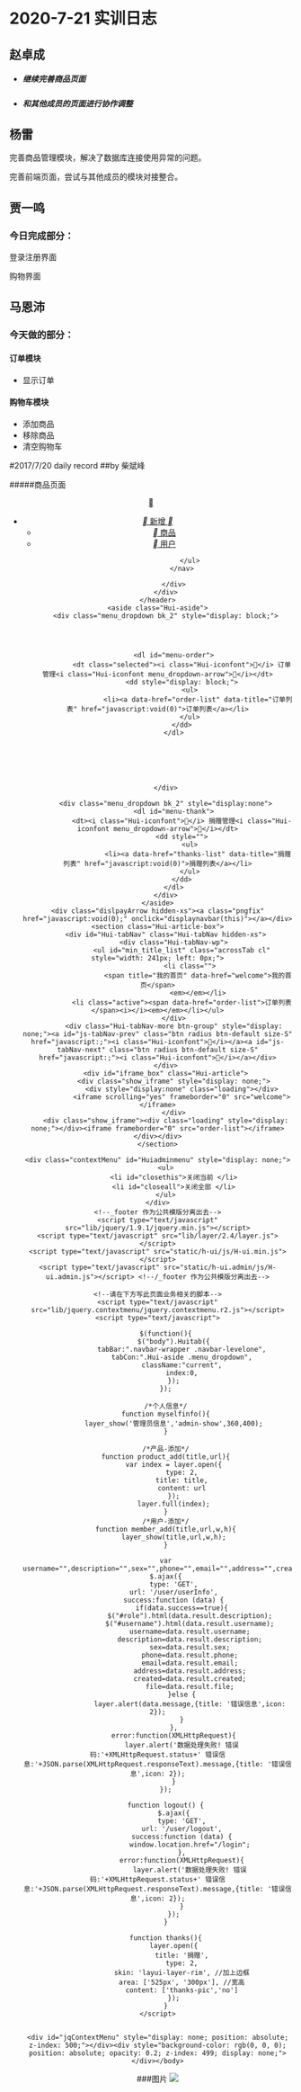 # 2020-7-21 实训日志

## 赵卓成

- ##### 继续完善商品页面

- ##### 和其他成员的页面进行协作调整



## 杨雷

完善商品管理模块，解决了数据库连接使用异常的问题。

完善前端页面，尝试与其他成员的模块对接整合。



## 贾一鸣

### 今日完成部分：

登录注册界面

购物界面



## 马恩沛

### 今天做的部分：

#### 订单模块

- 显示订单

#### 购物车模块

- 添加商品
- 移除商品
- 清空购物车



#2017/7/20 daily record 
##by 柴斌峰

#####商品页面
		<body>
	<header class="navbar-wrapper">
	    <div class="navbar navbar-fixed-top">
	        <div class="container-fluid cl"> <a class="logo navbar-logo f-l mr-10 hidden-xs" href="/"></a> <a class="logo navbar-logo-m f-l mr-10 visible-xs" href="/"></a>
	            <span class="logo navbar-slogan f-l mr-10 hidden-xs"></span>
	            <a aria-hidden="false" class="nav-toggle Hui-iconfont visible-xs" href="javascript:;"></a>
	            <nav class="nav navbar-nav">
	                <ul class="cl">
	                    <li class="dropDown dropDown_hover"><a href="javascript:;" class="dropDown_A"><i class="Hui-iconfont"></i> 新增 <i class="Hui-iconfont"></i></a>
	                        <ul class="dropDown-menu menu radius box-shadow">
	                            <li><a href="javascript:;" onclick="product_add('添加商品','product-add')"><i class="Hui-iconfont"></i> 商品</a></li>
	                            <li><a href="javascript:;" onclick="member_add('添加用户','member-add','','630')"><i class="Hui-iconfont"></i> 用户</a></li>
	                        </ul>
	                        </li>
	                        
	                        
	                        
	                        
	                    
	                </ul>
	            </nav>
	            
	        </div>
	    </div>
	</header>
	<aside class="Hui-aside">
	    <div class="menu_dropdown bk_2" style="display: block;">
	        
	        
	
	        
	        <dl id="menu-order">
	            <dt class="selected"><i class="Hui-iconfont"></i> 订单管理<i class="Hui-iconfont menu_dropdown-arrow"></i></dt>
	            <dd style="display: block;">
	                <ul>
	                    <li><a data-href="order-list" data-title="订单列表" href="javascript:void(0)">订单列表</a></li>
	                </ul>
	            </dd>
	        </dl>
	        
	        
	        
	        
	        
	        
	    </div>
	
	    <div class="menu_dropdown bk_2" style="display:none">
	        <dl id="menu-thank">
	            <dt><i class="Hui-iconfont"></i> 捐赠管理<i class="Hui-iconfont menu_dropdown-arrow"></i></dt>
	            <dd style="">
	                <ul>
	                    <li><a data-href="thanks-list" data-title="捐赠列表" href="javascript:void(0)">捐赠列表</a></li>
	                </ul>
	            </dd>
	        </dl>
	    </div>
	</aside>
	<div class="dislpayArrow hidden-xs"><a class="pngfix" href="javascript:void(0);" onclick="displaynavbar(this)"></a></div>
	<section class="Hui-article-box">
	    <div id="Hui-tabNav" class="Hui-tabNav hidden-xs">
	        <div class="Hui-tabNav-wp">
	            <ul id="min_title_list" class="acrossTab cl" style="width: 241px; left: 0px;">
	                <li class="">
	                    <span title="我的首页" data-href="welcome">我的首页</span>
	                    <em></em></li>
	            <li class="active"><span data-href="order-list">订单列表</span><i></i><em></em></li></ul>
	        </div>
	        <div class="Hui-tabNav-more btn-group" style="display: none;"><a id="js-tabNav-prev" class="btn radius btn-default size-S" href="javascript:;"><i class="Hui-iconfont"></i></a><a id="js-tabNav-next" class="btn radius btn-default size-S" href="javascript:;"><i class="Hui-iconfont"></i></a></div>
	    </div>
	    <div id="iframe_box" class="Hui-article">
	        <div class="show_iframe" style="display: none;">
	            <div style="display:none" class="loading"></div>
	            <iframe scrolling="yes" frameborder="0" src="welcome"></iframe>
	        </div>
	    <div class="show_iframe"><div class="loading" style="display: none;"></div><iframe frameborder="0" src="order-list"></iframe></div></div>
	</section>
	
	<div class="contextMenu" id="Huiadminmenu" style="display: none;">
	    <ul>
	        <li id="closethis">关闭当前 </li>
	        <li id="closeall">关闭全部 </li>
	    </ul>
	</div>
	<!--_footer 作为公共模版分离出去-->
	<script type="text/javascript" src="lib/jquery/1.9.1/jquery.min.js"></script>
	<script type="text/javascript" src="lib/layer/2.4/layer.js"></script>
	<script type="text/javascript" src="static/h-ui/js/H-ui.min.js"></script>
	<script type="text/javascript" src="static/h-ui.admin/js/H-ui.admin.js"></script> <!--/_footer 作为公共模版分离出去-->
	
	<!--请在下方写此页面业务相关的脚本-->
	<script type="text/javascript" src="lib/jquery.contextmenu/jquery.contextmenu.r2.js"></script>
	<script type="text/javascript">
	
	    $(function(){
	        $("body").Huitab({
	            tabBar:".navbar-wrapper .navbar-levelone",
	            tabCon:".Hui-aside .menu_dropdown",
	            className:"current",
	            index:0,
	        });
	    });
	
	    /*个人信息*/
	    function myselfinfo(){
	        layer_show('管理员信息','admin-show',360,400);
	    }
	    
	    /*产品-添加*/
	    function product_add(title,url){
	        var index = layer.open({
	            type: 2,
	            title: title,
	            content: url
	        });
	        layer.full(index);
	    }
	    /*用户-添加*/
	    function member_add(title,url,w,h){
	        layer_show(title,url,w,h);
	    }
	
	    var username="",description="",sex="",phone="",email="",address="",created="",file="";
	    $.ajax({
	        type: 'GET',
	        url: '/user/userInfo',
	        success:function (data) {
	            if(data.success==true){
	                $("#role").html(data.result.description);
	                $("#username").html(data.result.username);
	                username=data.result.username;
	                description=data.result.description;
	                sex=data.result.sex;
	                phone=data.result.phone;
	                email=data.result.email;
	                address=data.result.address;
	                created=data.result.created;
	                file=data.result.file;
	            }else {
	                layer.alert(data.message,{title: '错误信息',icon: 2});
	            }
	        },
	        error:function(XMLHttpRequest){
	            layer.alert('数据处理失败! 错误码:'+XMLHttpRequest.status+' 错误信息:'+JSON.parse(XMLHttpRequest.responseText).message,{title: '错误信息',icon: 2});
	        }
	    });
	    
	    function logout() {
	        $.ajax({
	            type: 'GET',
	            url: '/user/logout',
	            success:function (data) {
	                window.location.href="/login";
	            },
	            error:function(XMLHttpRequest){
	                layer.alert('数据处理失败! 错误码:'+XMLHttpRequest.status+' 错误信息:'+JSON.parse(XMLHttpRequest.responseText).message,{title: '错误信息',icon: 2});
	            }
	        });
	    }
	
	    function thanks(){
	        layer.open({
	            title: '捐赠',
	            type: 2,
	            skin: 'layui-layer-rim', //加上边框
	            area: ['525px', '300px'], //宽高
	            content: ['thanks-pic','no']
	        });
	    }
	</script>
	
	
	<div id="jqContextMenu" style="display: none; position: absolute; z-index: 500;"></div><div style="background-color: rgb(0, 0, 0); position: absolute; opacity: 0.2; z-index: 499; display: none;"></div></body>

###图片
![](./image04.png)

